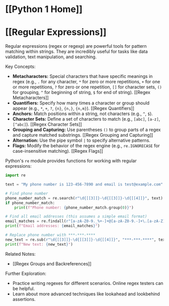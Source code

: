 # [[Python 1 Home]]
# [[Regular Expressions]] 
Regular expressions (regex or regexp) are powerful tools for pattern matching within strings.  They are incredibly useful for tasks like data validation, text manipulation, and searching.

Key Concepts:

* **Metacharacters:** Special characters that have specific meanings in regex (e.g., `.` for any character, `*` for zero or more repetitions, `+` for one or more repetitions, `?` for zero or one repetition, `[]` for character sets, `()` for grouping, `^` for beginning of string, `$` for end of string). [[Regex Metacharacters]]
* **Quantifiers:**  Specify how many times a character or group should appear (e.g., `*`, `+`, `?`, `{n}`, `{n,}`, `{n,m}`). [[Regex Quantifiers]]
* **Anchors:**  Match positions within a string, not characters (e.g., `^`, `$`).
* **Character Sets:** Define a set of characters to match (e.g., `[abc]`, `[a-z]`, `[^abc]`). [[Regex Character Sets]]
* **Grouping and Capturing:** Use parentheses `()` to group parts of a regex and capture matched substrings. [[Regex Grouping and Capturing]]
* **Alternation:** Use the pipe symbol `|` to specify alternative patterns.
* **Flags:** Modify the behavior of the regex engine (e.g., `re.IGNORECASE` for case-insensitive matching). [[Regex Flags]]

Python's `re` module provides functions for working with regular expressions:

```python
import re

text = "My phone number is 123-456-7890 and email is test@example.com"

# Find phone number
phone_number_match = re.search(r"\d{[[3]]}-\d{[[3]]}-\d{[[4]]}", text)
if phone_number_match:
    print(f"Phone number: {phone_number_match.group(0)}")

# Find all email addresses (this assumes a simple email format)
email_matches = re.findall(r"[a-zA-Z0-9._%+-]+@[a-zA-Z0-9.-]+\.[a-zA-Z]{[[2]],}", text)
print(f"Email addresses: {email_matches}")

# Replace phone number with ***-***-****
new_text = re.sub(r"\d{[[3]]}-\d{[[3]]}-\d{[[4]]}", "***-***-****", text)
print(f"New text: {new_text}")

```

Related Notes:

- [[Regex Groups and Backreferences]]


Further Exploration:

*  Practice writing regexes for different scenarios.  Online regex testers can be helpful.
* Learn about more advanced techniques like lookahead and lookbehind assertions.


